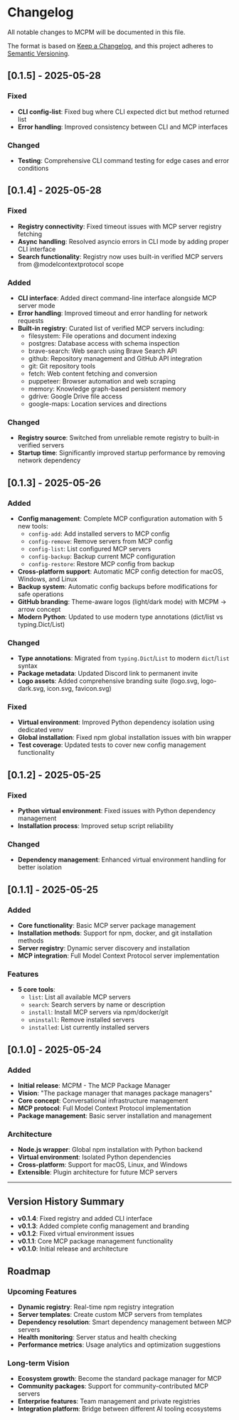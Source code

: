 # Changelog

All notable changes to MCPM will be documented in this file.

The format is based on [Keep a Changelog](https://keepachangelog.com/en/1.0.0/),
and this project adheres to [Semantic Versioning](https://semver.org/spec/v2.0.0.html).

## [0.1.5] - 2025-05-28

### Fixed
- **CLI config-list**: Fixed bug where CLI expected dict but method returned list
- **Error handling**: Improved consistency between CLI and MCP interfaces

### Changed
- **Testing**: Comprehensive CLI command testing for edge cases and error conditions

## [0.1.4] - 2025-05-28

### Fixed
- **Registry connectivity**: Fixed timeout issues with MCP server registry fetching
- **Async handling**: Resolved asyncio errors in CLI mode by adding proper CLI interface
- **Search functionality**: Registry now uses built-in verified MCP servers from @modelcontextprotocol scope

### Added
- **CLI interface**: Added direct command-line interface alongside MCP server mode
- **Error handling**: Improved timeout and error handling for network requests
- **Built-in registry**: Curated list of verified MCP servers including:
  - filesystem: File operations and document indexing
  - postgres: Database access with schema inspection
  - brave-search: Web search using Brave Search API
  - github: Repository management and GitHub API integration
  - git: Git repository tools
  - fetch: Web content fetching and conversion
  - puppeteer: Browser automation and web scraping
  - memory: Knowledge graph-based persistent memory
  - gdrive: Google Drive file access
  - google-maps: Location services and directions

### Changed
- **Registry source**: Switched from unreliable remote registry to built-in verified servers
- **Startup time**: Significantly improved startup performance by removing network dependency

## [0.1.3] - 2025-05-26

### Added
- **Config management**: Complete MCP configuration automation with 5 new tools:
  - `config-add`: Add installed servers to MCP config
  - `config-remove`: Remove servers from MCP config  
  - `config-list`: List configured MCP servers
  - `config-backup`: Backup current MCP configuration
  - `config-restore`: Restore MCP config from backup
- **Cross-platform support**: Automatic MCP config detection for macOS, Windows, and Linux
- **Backup system**: Automatic config backups before modifications for safe operations
- **GitHub branding**: Theme-aware logos (light/dark mode) with MCPM → arrow concept
- **Modern Python**: Updated to use modern type annotations (dict/list vs typing.Dict/List)

### Changed
- **Type annotations**: Migrated from `typing.Dict`/`List` to modern `dict`/`list` syntax
- **Package metadata**: Updated Discord link to permanent invite
- **Logo assets**: Added comprehensive branding suite (logo.svg, logo-dark.svg, icon.svg, favicon.svg)

### Fixed
- **Virtual environment**: Improved Python dependency isolation using dedicated venv
- **Global installation**: Fixed npm global installation issues with bin wrapper
- **Test coverage**: Updated tests to cover new config management functionality

## [0.1.2] - 2025-05-25

### Fixed
- **Python virtual environment**: Fixed issues with Python dependency management
- **Installation process**: Improved setup script reliability

### Changed
- **Dependency management**: Enhanced virtual environment handling for better isolation

## [0.1.1] - 2025-05-25

### Added
- **Core functionality**: Basic MCP server package management
- **Installation methods**: Support for npm, docker, and git installation methods
- **Server registry**: Dynamic server discovery and installation
- **MCP integration**: Full Model Context Protocol server implementation

### Features
- **5 core tools**:
  - `list`: List all available MCP servers
  - `search`: Search servers by name or description
  - `install`: Install MCP servers via npm/docker/git
  - `uninstall`: Remove installed servers
  - `installed`: List currently installed servers

## [0.1.0] - 2025-05-24

### Added
- **Initial release**: MCPM - The MCP Package Manager
- **Vision**: "The package manager that manages package managers"
- **Core concept**: Conversational infrastructure management
- **MCP protocol**: Full Model Context Protocol implementation
- **Package management**: Basic server installation and management

### Architecture
- **Node.js wrapper**: Global npm installation with Python backend
- **Virtual environment**: Isolated Python dependencies
- **Cross-platform**: Support for macOS, Linux, and Windows
- **Extensible**: Plugin architecture for future MCP servers

---

## Version History Summary

- **v0.1.4**: Fixed registry and added CLI interface
- **v0.1.3**: Added complete config management and branding  
- **v0.1.2**: Fixed virtual environment issues
- **v0.1.1**: Core MCP package management functionality
- **v0.1.0**: Initial release and architecture

## Roadmap

### Upcoming Features
- **Dynamic registry**: Real-time npm registry integration
- **Server templates**: Create custom MCP servers from templates
- **Dependency resolution**: Smart dependency management between MCP servers
- **Health monitoring**: Server status and health checking
- **Performance metrics**: Usage analytics and optimization suggestions

### Long-term Vision
- **Ecosystem growth**: Become the standard package manager for MCP
- **Community packages**: Support for community-contributed MCP servers
- **Enterprise features**: Team management and private registries
- **Integration platform**: Bridge between different AI tooling ecosystems